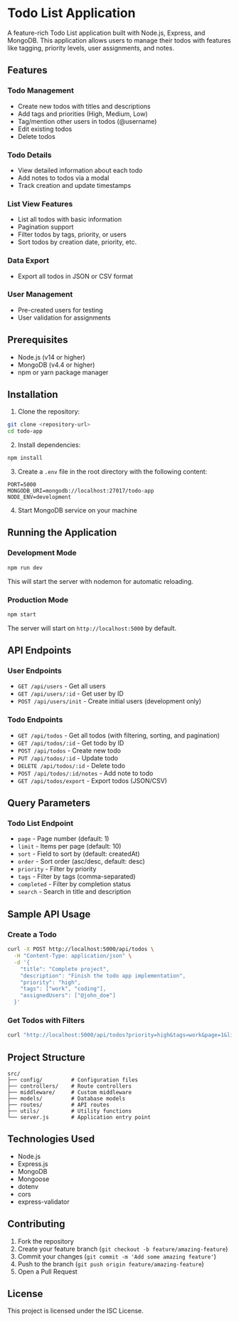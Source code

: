 # Todo List Application

A feature-rich Todo List application built with Node.js, Express, and MongoDB. This application allows users to manage their todos with features like tagging, priority levels, user assignments, and notes.

## Features

### Todo Management
- Create new todos with titles and descriptions
- Add tags and priorities (High, Medium, Low)
- Tag/mention other users in todos (@username)
- Edit existing todos
- Delete todos

### Todo Details
- View detailed information about each todo
- Add notes to todos via a modal
- Track creation and update timestamps

### List View Features
- List all todos with basic information
- Pagination support
- Filter todos by tags, priority, or users
- Sort todos by creation date, priority, etc.

### Data Export
- Export all todos in JSON or CSV format

### User Management
- Pre-created users for testing
- User validation for assignments

## Prerequisites

- Node.js (v14 or higher)
- MongoDB (v4.4 or higher)
- npm or yarn package manager

## Installation

1. Clone the repository:
```bash
git clone <repository-url>
cd todo-app
```

2. Install dependencies:
```bash
npm install
```

3. Create a `.env` file in the root directory with the following content:
```env
PORT=5000
MONGODB_URI=mongodb://localhost:27017/todo-app
NODE_ENV=development
```

4. Start MongoDB service on your machine

## Running the Application

### Development Mode
```bash
npm run dev
```
This will start the server with nodemon for automatic reloading.

### Production Mode
```bash
npm start
```

The server will start on `http://localhost:5000` by default.

## API Endpoints

### User Endpoints
- `GET /api/users` - Get all users
- `GET /api/users/:id` - Get user by ID
- `POST /api/users/init` - Create initial users (development only)

### Todo Endpoints
- `GET /api/todos` - Get all todos (with filtering, sorting, and pagination)
- `GET /api/todos/:id` - Get todo by ID
- `POST /api/todos` - Create new todo
- `PUT /api/todos/:id` - Update todo
- `DELETE /api/todos/:id` - Delete todo
- `POST /api/todos/:id/notes` - Add note to todo
- `GET /api/todos/export` - Export todos (JSON/CSV)

## Query Parameters

### Todo List Endpoint
- `page` - Page number (default: 1)
- `limit` - Items per page (default: 10)
- `sort` - Field to sort by (default: createdAt)
- `order` - Sort order (asc/desc, default: desc)
- `priority` - Filter by priority
- `tags` - Filter by tags (comma-separated)
- `completed` - Filter by completion status
- `search` - Search in title and description

## Sample API Usage

### Create a Todo
```bash
curl -X POST http://localhost:5000/api/todos \
  -H "Content-Type: application/json" \
  -d '{
    "title": "Complete project",
    "description": "Finish the todo app implementation",
    "priority": "high",
    "tags": ["work", "coding"],
    "assignedUsers": ["@john_doe"]
  }'
```

### Get Todos with Filters
```bash
curl "http://localhost:5000/api/todos?priority=high&tags=work&page=1&limit=10"
```

## Project Structure

```
src/
├── config/         # Configuration files
├── controllers/    # Route controllers
├── middleware/     # Custom middleware
├── models/         # Database models
├── routes/         # API routes
├── utils/          # Utility functions
└── server.js       # Application entry point
```

## Technologies Used

- Node.js
- Express.js
- MongoDB
- Mongoose
- dotenv
- cors
- express-validator

## Contributing

1. Fork the repository
2. Create your feature branch (`git checkout -b feature/amazing-feature`)
3. Commit your changes (`git commit -m 'Add some amazing feature'`)
4. Push to the branch (`git push origin feature/amazing-feature`)
5. Open a Pull Request

## License

This project is licensed under the ISC License. 